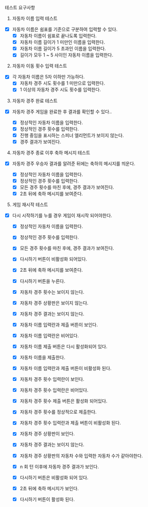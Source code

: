 테스트 요구사항

1. 자동차 이름 입력 테스트

- [x] 자동차 이름은 쉼표를 기준으로 구분하여 입력할 수 있다.
  - [x] 자동차 이름이 쉼표로 끝나도록 입력한다.
  - [x] 자동차 이름 길이가 1 미만인 이름을 입력한다.
  - [x] 자동차 이름 길이가 5 초과인 이름을 입력한다.
  - [x] 길이가 모두 1 ~ 5 사이인 자동차 이름을 입력한다.

2. 자동차 이동 횟수 입력 테스트

- [x] 각 자동차 이름은 5자 이하만 가능하다.
  - [x] 자동차 경주 시도 횟수를 1 미만으로 입력한다.
  - [x] 1 이상의 자동차 경주 시도 횟수를 입력한다.

3. 자동차 경주 완료 테스트

- [x] 자동차 경주 게임을 완료한 후 결과를 확인할 수 있다..

  - [x] 정상적인 자동차 이름을 입력한다.
  - [x] 정상적인 경주 횟수를 입력한다.
  - [x] 진행 중임을 표시하는 스피너 엘리먼트가 보이지 않는다.
  - [x] 경주 결과가 보여진다.

4. 자동차 경주 종료 이후 축하 메시지 테스트

- [x] 자동차 경주 우승자 결과를 알려준 뒤에는 축하의 메시지를 띄운다.

  - [x] 정상적인 자동차 이름을 입력한다.
  - [x] 정상적인 경주 횟수를 입력한다.
  - [x] 모든 경주 횟수를 마친 후에, 경주 결과가 보여진다.
  - [x] 2초 뒤에 축하 메시지를 보여준다.

5. 게임 재시작 테스트

- [x] 다시 시작하기를 누를 경우 게임이 재시작 되어야한다.

  - [x] 정상적인 자동차 이름을 입력한다.
  - [x] 정상적인 경주 횟수를 입력한다.
  - [x] 모든 경주 횟수를 마친 후에, 경주 결과가 보여진다.
  - [x] 다시하기 버튼이 비활성화 되어있다.
  - [x] 2초 뒤에 축하 메시지를 보여준다.
  - [x] 다시하기 버튼을 누른다.

  - [x] 자동차 경주 횟수는 보이지 않는다.
  - [x] 자동차 경주 상황판은 보이지 않는다.
  - [x] 자동차 경주 결과는 보이지 않는다.
  - [x] 자동차 이름 입력란과 제출 버튼이 보인다.
  - [x] 자동차 이름 입력란은 비어있다.
  - [x] 자동차 이름 제출 버튼은 다시 활성화되어 있다.
  - [x] 자동차 이름을 제출한다.
  - [x] 자동차 이름 입력란과 제출 버튼이 비활성화 된다.
  - [x] 자동차 경주 횟수 입력란이 보인다.
  - [x] 자동차 경주 횟수 입력란은 비어있다.
  - [x] 자동차 경주 횟수 제출 버튼은 활성화 되어있다.
  - [x] 자동차 경주 횟수를 정상적으로 제출한다.
  - [x] 자동차 경주 횟수 입력란과 제출 버튼이 비활성화 된다.
  - [x] 자동차 경주 상황판이 보인다.
  - [x] 자동차 경주 결과는 보이지 않는다.
  - [x] 자동차 경주 상황판의 자동차 수와 입력한 자동차 수가 같아야한다.
  - [x] n 회 턴 이후에 자동차 경주 결과가 보인다.
  - [x] 다시하기 버튼은 비활성화 되어 있다.
  - [x] 2초 뒤에 축하 메시지가 보인다.
  - [x] 다시하기 버튼이 활성화 된다.
